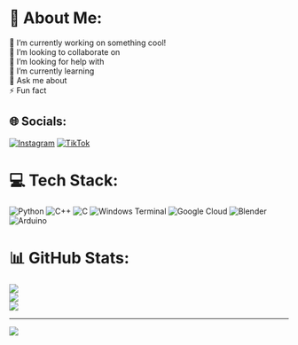 # 💫 About Me:
🔭 I’m currently working on something cool!<br>👯 I’m looking to collaborate on <br>🤝 I’m looking for help with<br>🌱 I’m currently learning<br>💬 Ask me about<br>⚡ Fun fact


## 🌐 Socials:
[![Instagram](https://img.shields.io/badge/Instagram-%23E4405F.svg?logo=Instagram&logoColor=white)](https://instagram.com/afarksah) [![TikTok](https://img.shields.io/badge/TikTok-%23000000.svg?logo=TikTok&logoColor=white)](https://tiktok.com/@afarksah) 

# 💻 Tech Stack:
![Python](https://img.shields.io/badge/python-3670A0?style=for-the-badge&logo=python&logoColor=ffdd54) ![C++](https://img.shields.io/badge/c++-%2300599C.svg?style=for-the-badge&logo=c%2B%2B&logoColor=white) ![C](https://img.shields.io/badge/c-%2300599C.svg?style=for-the-badge&logo=c&logoColor=white) ![Windows Terminal](https://img.shields.io/badge/Windows%20Terminal-%234D4D4D.svg?style=for-the-badge&logo=windows-terminal&logoColor=white) ![Google Cloud](https://img.shields.io/badge/GoogleCloud-%234285F4.svg?style=for-the-badge&logo=google-cloud&logoColor=white) ![Blender](https://img.shields.io/badge/blender-%23F5792A.svg?style=for-the-badge&logo=blender&logoColor=white) ![Arduino](https://img.shields.io/badge/-Arduino-00979D?style=for-the-badge&logo=Arduino&logoColor=white)
# 📊 GitHub Stats:
![](https://github-readme-stats.vercel.app/api?username=afarksah&theme=cobalt2&hide_border=false&include_all_commits=true&count_private=false)<br/>
![](https://github-readme-streak-stats.herokuapp.com/?user=afarksah&theme=cobalt2&hide_border=false)<br/>
![](https://github-readme-stats.vercel.app/api/top-langs/?username=afarksah&theme=cobalt2&hide_border=false&include_all_commits=true&count_private=false&layout=compact)

---
[![](https://visitcount.itsvg.in/api?id=afarksah&icon=0&color=0)](https://visitcount.itsvg.in)

<!-- Proudly created with GPRM ( https://gprm.itsvg.in ) -->
